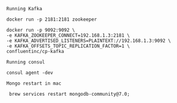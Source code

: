 

`Running Kafka` 

```
docker run -p 2181:2181 zookeeper  

docker run -p 9092:9092 \
-e KAFKA_ZOOKEEPER_CONNECT=192.168.1.3:2181 \
-e KAFKA_ADVERTISED_LISTENERS=PLAINTEXT://192.168.1.3:9092 \
-e KAFKA_OFFSETS_TOPIC_REPLICATION_FACTOR=1 \
confluentinc/cp-kafka
```

`Running consul`

```
consul agent -dev
```

`Mongo restart in mac`

```
 brew services restart mongodb-community@7.0;
```



